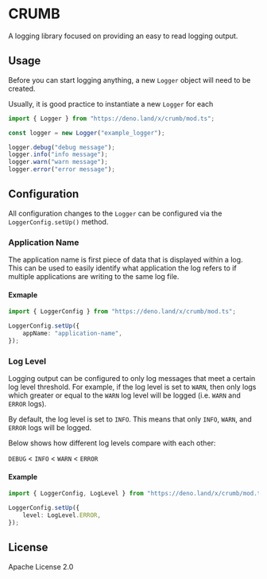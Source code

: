 # CRUMB

A logging library focused on providing an easy to read logging output.

## Usage

Before you can start logging anything, a new `Logger` object will need to be
created.

Usually, it is good practice to instantiate a new `Logger` for each

```typescript
import { Logger } from "https://deno.land/x/crumb/mod.ts";

const logger = new Logger("example_logger");

logger.debug("debug message");
logger.info("info message");
logger.warn("warn message");
logger.error("error message");
```

## Configuration

All configuration changes to the `Logger` can be configured via the `LoggerConfig.setUp()` method.

### Application Name

The application name is first piece of data that is displayed within a log. This can be used to easily identify what application the log refers to if multiple applications are writing to the same log file.

#### Exmaple

```typescript
import { LoggerConfig } from "https://deno.land/x/crumb/mod.ts";

LoggerConfig.setUp({
    appName: "application-name",
});
```

### Log Level

Logging output can be configured to only log messages that meet a certain log level threshold. For example, if the log level is set to `WARN`, then only logs which greater or equal to the `WARN` log level will be logged (i.e. `WARN` and `ERROR` logs).

By default, the log level is set to `INFO`. This means that only `INFO`, `WARN`, and `ERROR` logs will be logged.

Below shows how different log levels compare with each other:

`DEBUG` < `INFO` < `WARN` < `ERROR`

#### Example

```typescript
import { LoggerConfig, LogLevel } from "https://deno.land/x/crumb/mod.ts";

LoggerConfig.setUp({
    level: LogLevel.ERROR,
});
```

## License

Apache License 2.0

